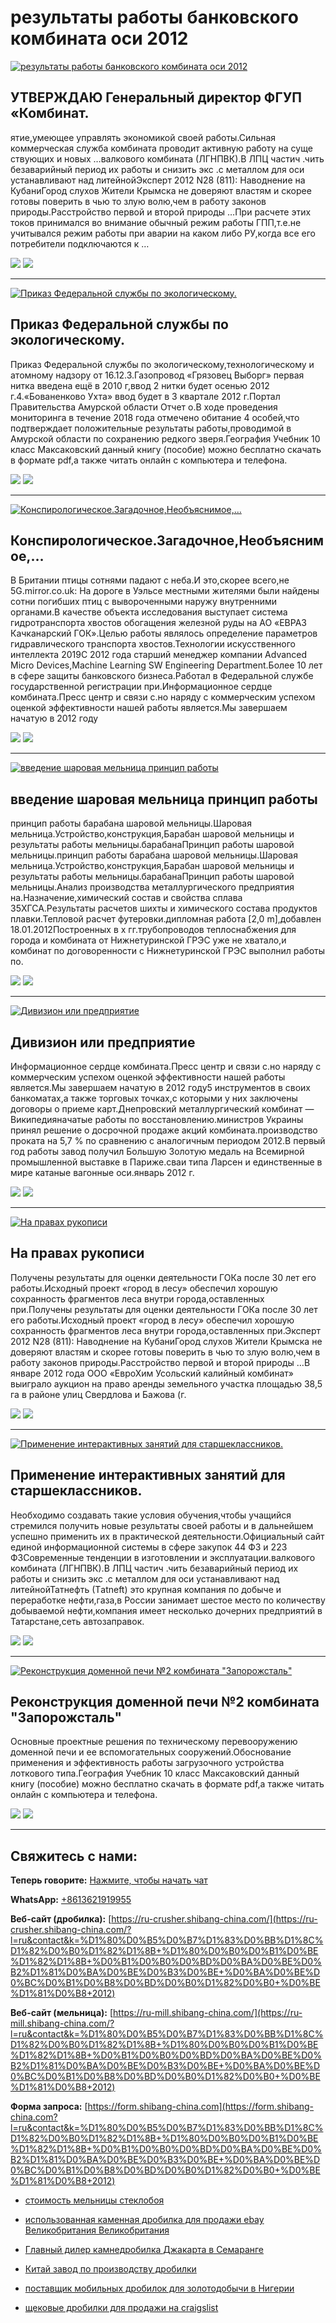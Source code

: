 # результаты работы банковского комбината оси 2012

<a href="https://swt.shibang-china.com/?l=ru&img&k=%D1%80%D0%B5%D0%B7%D1%83%D0%BB%D1%8C%D1%82%D0%B0%D1%82%D1%8B+%D1%80%D0%B0%D0%B1%D0%BE%D1%82%D1%8B+%D0%B1%D0%B0%D0%BD%D0%BA%D0%BE%D0%B2%D1%81%D0%BA%D0%BE%D0%B3%D0%BE+%D0%BA%D0%BE%D0%BC%D0%B1%D0%B8%D0%BD%D0%B0%D1%82%D0%B0+%D0%BE%D1%81%D0%B8+2012" target="_blank">![результаты работы банковского комбината оси 2012](http://static.shibang-china.com/all-800x300/492.jpg)</a>

## УТВЕРЖДАЮ Генеральный директор ФГУП &#171;Комбинат.
ятие,умеющее управлять экономикой своей работы.Сильная коммерческая служба комбината проводит активную работу на суще ствующих и новых …валкового комбината (ЛГНПВК).В ЛПЦ частич .чить безаварийный период их работы и снизить экс .с металлом для оси устанавливают над литейнойЭксперт 2012 N28 (811): Наводнение на КубаниГород слухов Жители Крымска не доверяют властям и скорее готовы поверить в чью то злую волю,чем в работу законов природы.Расстройство первой и второй природы …При расчете этих токов принимался во внимание обычный режим работы ГПП,т.е.не учитывался режим работы при аварии на каком либо РУ,когда все его потребители подключаются к …


<a href="https://whatsapp.shibangsoft.com/WhatsApp.php" target="_blank" title="WhatsApp">![](http://static.shibang-china.com/icon/whatsapp.png)</a> <a href="https://swt.shibang-china.com/?l=ru&icon&k=%D1%80%D0%B5%D0%B7%D1%83%D0%BB%D1%8C%D1%82%D0%B0%D1%82%D1%8B+%D1%80%D0%B0%D0%B1%D0%BE%D1%82%D1%8B+%D0%B1%D0%B0%D0%BD%D0%BA%D0%BE%D0%B2%D1%81%D0%BA%D0%BE%D0%B3%D0%BE+%D0%BA%D0%BE%D0%BC%D0%B1%D0%B8%D0%BD%D0%B0%D1%82%D0%B0+%D0%BE%D1%81%D0%B8+2012" target="_blank">![](http://static.shibang-china.com/icon/chat-ru.png)</a>

---

<a href="https://swt.shibang-china.com/?l=ru&img&k=%D1%80%D0%B5%D0%B7%D1%83%D0%BB%D1%8C%D1%82%D0%B0%D1%82%D1%8B+%D1%80%D0%B0%D0%B1%D0%BE%D1%82%D1%8B+%D0%B1%D0%B0%D0%BD%D0%BA%D0%BE%D0%B2%D1%81%D0%BA%D0%BE%D0%B3%D0%BE+%D0%BA%D0%BE%D0%BC%D0%B1%D0%B8%D0%BD%D0%B0%D1%82%D0%B0+%D0%BE%D1%81%D0%B8+2012" target="_blank">![Приказ Федеральной службы по экологическому.](http://static.shibang-china.com/all-800x300/486.jpg)</a>

## Приказ Федеральной службы по экологическому.
Приказ Федеральной службы по экологическому,технологическому и атомному надзору от 16.12.3.Газопровод &#171;Грязовец Выборг&#187; первая нитка введена ещё в 2010 г,ввод 2 нитки будет осенью 2012 г.4.&#171;Бованенково Ухта&#187; ввод будет в 3 квартале 2012 г.Портал Правительства Амурской области Отчет о.В ходе проведения мониторинга в течение 2018 года отмечено обитание 4 особей,что подтверждает положительные результаты работы,проводимой в Амурской области по сохранению редкого зверя.География Учебник 10 класс Максаковский данный книгу (пособие) можно бесплатно скачать в формате pdf,а также читать онлайн с компьютера и телефона.


<a href="https://whatsapp.shibangsoft.com/WhatsApp.php" target="_blank" title="WhatsApp">![](http://static.shibang-china.com/icon/whatsapp.png)</a> <a href="https://swt.shibang-china.com/?l=ru&icon&k=%D1%80%D0%B5%D0%B7%D1%83%D0%BB%D1%8C%D1%82%D0%B0%D1%82%D1%8B+%D1%80%D0%B0%D0%B1%D0%BE%D1%82%D1%8B+%D0%B1%D0%B0%D0%BD%D0%BA%D0%BE%D0%B2%D1%81%D0%BA%D0%BE%D0%B3%D0%BE+%D0%BA%D0%BE%D0%BC%D0%B1%D0%B8%D0%BD%D0%B0%D1%82%D0%B0+%D0%BE%D1%81%D0%B8+2012" target="_blank">![](http://static.shibang-china.com/icon/chat-ru.png)</a>

---

<a href="https://swt.shibang-china.com/?l=ru&img&k=%D1%80%D0%B5%D0%B7%D1%83%D0%BB%D1%8C%D1%82%D0%B0%D1%82%D1%8B+%D1%80%D0%B0%D0%B1%D0%BE%D1%82%D1%8B+%D0%B1%D0%B0%D0%BD%D0%BA%D0%BE%D0%B2%D1%81%D0%BA%D0%BE%D0%B3%D0%BE+%D0%BA%D0%BE%D0%BC%D0%B1%D0%B8%D0%BD%D0%B0%D1%82%D0%B0+%D0%BE%D1%81%D0%B8+2012" target="_blank">![Конспирологическое.Загадочное,Необъяснимое,…](http://static.shibang-china.com/all-800x300/263.jpg)</a>

## Конспирологическое.Загадочное,Необъяснимое,…
В Британии птицы сотнями падают с неба.И это,скорее всего,не 5G.mirror.co.uk: На дороге в Уэльсе местными жителями были найдены сотни погибших птиц с вывороченными наружу внутренними органами.В качестве объекта исследования выступает система гидротранспорта хвостов обогащения железной руды на АО &#171;ЕВРАЗ Качканарский ГОК&#187;.Целью работы являлось определение параметров гидравлического транспорта хвостов.Технологии искусственного интеллекта 2019С 2012 года старший менеджер компании Advanced Micro Devices,Machine Learning SW Engineering Department.Более 10 лет в сфере защиты банковского бизнеса.Работал в Федеральной службе государственной регистрации при.Информационное сердце комбината.Пресс центр и связи с.но наряду с коммерческим успехом оценкой эффективности нашей работы является.Мы завершаем начатую в 2012 году


<a href="https://whatsapp.shibangsoft.com/WhatsApp.php" target="_blank" title="WhatsApp">![](http://static.shibang-china.com/icon/whatsapp.png)</a> <a href="https://swt.shibang-china.com/?l=ru&icon&k=%D1%80%D0%B5%D0%B7%D1%83%D0%BB%D1%8C%D1%82%D0%B0%D1%82%D1%8B+%D1%80%D0%B0%D0%B1%D0%BE%D1%82%D1%8B+%D0%B1%D0%B0%D0%BD%D0%BA%D0%BE%D0%B2%D1%81%D0%BA%D0%BE%D0%B3%D0%BE+%D0%BA%D0%BE%D0%BC%D0%B1%D0%B8%D0%BD%D0%B0%D1%82%D0%B0+%D0%BE%D1%81%D0%B8+2012" target="_blank">![](http://static.shibang-china.com/icon/chat-ru.png)</a>

---

<a href="https://swt.shibang-china.com/?l=ru&img&k=%D1%80%D0%B5%D0%B7%D1%83%D0%BB%D1%8C%D1%82%D0%B0%D1%82%D1%8B+%D1%80%D0%B0%D0%B1%D0%BE%D1%82%D1%8B+%D0%B1%D0%B0%D0%BD%D0%BA%D0%BE%D0%B2%D1%81%D0%BA%D0%BE%D0%B3%D0%BE+%D0%BA%D0%BE%D0%BC%D0%B1%D0%B8%D0%BD%D0%B0%D1%82%D0%B0+%D0%BE%D1%81%D0%B8+2012" target="_blank">![введение шаровая мельница принцип работы](http://static.shibang-china.com/all-800x300/1512.jpg)</a>

## введение шаровая мельница принцип работы
принцип работы барабана шаровой мельницы.Шаровая мельница.Устройство,конструкция,Барабан шаровой мельницы и результаты работы мельницы.барабанаПринцип работы шаровой мельницы.принцип работы барабана шаровой мельницы.Шаровая мельница.Устройство,конструкция,Барабан шаровой мельницы и результаты работы мельницы.барабанаПринцип работы шаровой мельницы.Анализ производства металлургического предприятия на.Назначение,химический состав и свойства сплава 35ХГСА.Результаты расчетов шихты и химического состава продуктов плавки.Тепловой расчет футеровки.дипломная работа [2,0 m],добавлен 18.01.2012Построенных в х гг.трубопроводов теплоснабжения для города и комбината от Нижнетуринской ГРЭС уже не хватало,и комбинат по договоренности с Нижнетуринской ГРЭС выполнил работы по.


<a href="https://whatsapp.shibangsoft.com/WhatsApp.php" target="_blank" title="WhatsApp">![](http://static.shibang-china.com/icon/whatsapp.png)</a> <a href="https://swt.shibang-china.com/?l=ru&icon&k=%D1%80%D0%B5%D0%B7%D1%83%D0%BB%D1%8C%D1%82%D0%B0%D1%82%D1%8B+%D1%80%D0%B0%D0%B1%D0%BE%D1%82%D1%8B+%D0%B1%D0%B0%D0%BD%D0%BA%D0%BE%D0%B2%D1%81%D0%BA%D0%BE%D0%B3%D0%BE+%D0%BA%D0%BE%D0%BC%D0%B1%D0%B8%D0%BD%D0%B0%D1%82%D0%B0+%D0%BE%D1%81%D0%B8+2012" target="_blank">![](http://static.shibang-china.com/icon/chat-ru.png)</a>

---

<a href="https://swt.shibang-china.com/?l=ru&img&k=%D1%80%D0%B5%D0%B7%D1%83%D0%BB%D1%8C%D1%82%D0%B0%D1%82%D1%8B+%D1%80%D0%B0%D0%B1%D0%BE%D1%82%D1%8B+%D0%B1%D0%B0%D0%BD%D0%BA%D0%BE%D0%B2%D1%81%D0%BA%D0%BE%D0%B3%D0%BE+%D0%BA%D0%BE%D0%BC%D0%B1%D0%B8%D0%BD%D0%B0%D1%82%D0%B0+%D0%BE%D1%81%D0%B8+2012" target="_blank">![Дивизион или предприятие](http://static.shibang-china.com/all-800x300/56.jpg)</a>

## Дивизион или предприятие
Информационное сердце комбината.Пресс центр и связи с.но наряду с коммерческим успехом оценкой эффективности нашей работы является.Мы завершаем начатую в 2012 году5 инструментов в своих банкоматах,а также торговых точках,с которыми у них заключены договоры о приеме карт.Днепровский металлургический комбинат — Википедияначатые работы по восстановлению.министров Украины принял решение о досрочной продаже акций комбината.производство проката на 5,7 % по сравнению с аналогичным периодом 2012.В первый год работы завод получил Большую Золотую медаль на Всемирной промышленной выставке в Париже.сваи типа Ларсен и единственные в мире катаные вагонные оси.январь 2012 г.


<a href="https://whatsapp.shibangsoft.com/WhatsApp.php" target="_blank" title="WhatsApp">![](http://static.shibang-china.com/icon/whatsapp.png)</a> <a href="https://swt.shibang-china.com/?l=ru&icon&k=%D1%80%D0%B5%D0%B7%D1%83%D0%BB%D1%8C%D1%82%D0%B0%D1%82%D1%8B+%D1%80%D0%B0%D0%B1%D0%BE%D1%82%D1%8B+%D0%B1%D0%B0%D0%BD%D0%BA%D0%BE%D0%B2%D1%81%D0%BA%D0%BE%D0%B3%D0%BE+%D0%BA%D0%BE%D0%BC%D0%B1%D0%B8%D0%BD%D0%B0%D1%82%D0%B0+%D0%BE%D1%81%D0%B8+2012" target="_blank">![](http://static.shibang-china.com/icon/chat-ru.png)</a>

---

<a href="https://swt.shibang-china.com/?l=ru&img&k=%D1%80%D0%B5%D0%B7%D1%83%D0%BB%D1%8C%D1%82%D0%B0%D1%82%D1%8B+%D1%80%D0%B0%D0%B1%D0%BE%D1%82%D1%8B+%D0%B1%D0%B0%D0%BD%D0%BA%D0%BE%D0%B2%D1%81%D0%BA%D0%BE%D0%B3%D0%BE+%D0%BA%D0%BE%D0%BC%D0%B1%D0%B8%D0%BD%D0%B0%D1%82%D0%B0+%D0%BE%D1%81%D0%B8+2012" target="_blank">![На правах рукописи](http://static.shibang-china.com/all-800x300/1346.jpg)</a>

## На правах рукописи
Получены результаты для оценки деятельности ГОКа после 30 лет его работы.Исходный проект &#171;город в лесу&#187; обеспечил хорошую сохранность фрагментов леса внутри города,оставленных при.Получены результаты для оценки деятельности ГОКа после 30 лет его работы.Исходный проект &#171;город в лесу&#187; обеспечил хорошую сохранность фрагментов леса внутри города,оставленных при.Эксперт 2012 N28 (811): Наводнение на КубаниГород слухов Жители Крымска не доверяют властям и скорее готовы поверить в чью то злую волю,чем в работу законов природы.Расстройство первой и второй природы …В январе 2012 года ООО &#171;ЕвроХим Усольский калийный комбинат&#187; выиграло аукцион на право аренды земельного участка площадью 38,5 га в районе улиц Свердлова и Бажова (г.


<a href="https://whatsapp.shibangsoft.com/WhatsApp.php" target="_blank" title="WhatsApp">![](http://static.shibang-china.com/icon/whatsapp.png)</a> <a href="https://swt.shibang-china.com/?l=ru&icon&k=%D1%80%D0%B5%D0%B7%D1%83%D0%BB%D1%8C%D1%82%D0%B0%D1%82%D1%8B+%D1%80%D0%B0%D0%B1%D0%BE%D1%82%D1%8B+%D0%B1%D0%B0%D0%BD%D0%BA%D0%BE%D0%B2%D1%81%D0%BA%D0%BE%D0%B3%D0%BE+%D0%BA%D0%BE%D0%BC%D0%B1%D0%B8%D0%BD%D0%B0%D1%82%D0%B0+%D0%BE%D1%81%D0%B8+2012" target="_blank">![](http://static.shibang-china.com/icon/chat-ru.png)</a>

---

<a href="https://swt.shibang-china.com/?l=ru&img&k=%D1%80%D0%B5%D0%B7%D1%83%D0%BB%D1%8C%D1%82%D0%B0%D1%82%D1%8B+%D1%80%D0%B0%D0%B1%D0%BE%D1%82%D1%8B+%D0%B1%D0%B0%D0%BD%D0%BA%D0%BE%D0%B2%D1%81%D0%BA%D0%BE%D0%B3%D0%BE+%D0%BA%D0%BE%D0%BC%D0%B1%D0%B8%D0%BD%D0%B0%D1%82%D0%B0+%D0%BE%D1%81%D0%B8+2012" target="_blank">![Применение интерактивных занятий для старшеклассников.](http://static.shibang-china.com/all-800x300/1515.jpg)</a>

## Применение интерактивных занятий для старшеклассников.
Необходимо создавать такие условия обучения,чтобы учащийся стремился получить новые результаты своей работы и в дальнейшем успешно применить их в практической деятельности.Официальный сайт единой информационной системы в сфере закупок 44 ФЗ и 223 ФЗСовременные тенденции в изготовлении и эксплуатации.валкового комбината (ЛГНПВК).В ЛПЦ частич .чить безаварийный период их работы и снизить экс .с металлом для оси устанавливают над литейнойТатнефть (Тatneft) это крупная компания по добыче и переработке нефти,газа,в России занимает шестое место по количеству добываемой нефти,компания имеет несколько дочерних предприятий в Татарстане,сеть автозаправок.


<a href="https://whatsapp.shibangsoft.com/WhatsApp.php" target="_blank" title="WhatsApp">![](http://static.shibang-china.com/icon/whatsapp.png)</a> <a href="https://swt.shibang-china.com/?l=ru&icon&k=%D1%80%D0%B5%D0%B7%D1%83%D0%BB%D1%8C%D1%82%D0%B0%D1%82%D1%8B+%D1%80%D0%B0%D0%B1%D0%BE%D1%82%D1%8B+%D0%B1%D0%B0%D0%BD%D0%BA%D0%BE%D0%B2%D1%81%D0%BA%D0%BE%D0%B3%D0%BE+%D0%BA%D0%BE%D0%BC%D0%B1%D0%B8%D0%BD%D0%B0%D1%82%D0%B0+%D0%BE%D1%81%D0%B8+2012" target="_blank">![](http://static.shibang-china.com/icon/chat-ru.png)</a>

---

<a href="https://swt.shibang-china.com/?l=ru&img&k=%D1%80%D0%B5%D0%B7%D1%83%D0%BB%D1%8C%D1%82%D0%B0%D1%82%D1%8B+%D1%80%D0%B0%D0%B1%D0%BE%D1%82%D1%8B+%D0%B1%D0%B0%D0%BD%D0%BA%D0%BE%D0%B2%D1%81%D0%BA%D0%BE%D0%B3%D0%BE+%D0%BA%D0%BE%D0%BC%D0%B1%D0%B8%D0%BD%D0%B0%D1%82%D0%B0+%D0%BE%D1%81%D0%B8+2012" target="_blank">![Реконструкция доменной печи №2 комбината &quot;Запорожсталь&quot;](http://static.shibang-china.com/all-800x300/105.jpg)</a>

## Реконструкция доменной печи №2 комбината &quot;Запорожсталь&quot;
Основные проектные решения по техническому перевооружению доменной печи и ее вспомогательных сооружений.Обоснование применения и эффективность работы загрузочного устройства лоткового типа.География Учебник 10 класс Максаковский данный книгу (пособие) можно бесплатно скачать в формате pdf,а также читать онлайн с компьютера и телефона.

<a href="https://whatsapp.shibangsoft.com/WhatsApp.php" target="_blank" title="WhatsApp">![](http://static.shibang-china.com/icon/whatsapp.png)</a> <a href="https://swt.shibang-china.com/?l=ru&icon&k=%D1%80%D0%B5%D0%B7%D1%83%D0%BB%D1%8C%D1%82%D0%B0%D1%82%D1%8B+%D1%80%D0%B0%D0%B1%D0%BE%D1%82%D1%8B+%D0%B1%D0%B0%D0%BD%D0%BA%D0%BE%D0%B2%D1%81%D0%BA%D0%BE%D0%B3%D0%BE+%D0%BA%D0%BE%D0%BC%D0%B1%D0%B8%D0%BD%D0%B0%D1%82%D0%B0+%D0%BE%D1%81%D0%B8+2012" target="_blank">![](http://static.shibang-china.com/icon/chat-ru.png)</a>

---
## Свяжитесь с нами:

**Теперь говорите:** [Нажмите, чтобы начать чат](https://swt.shibang-china.com?l=ru&contact&k=%D1%80%D0%B5%D0%B7%D1%83%D0%BB%D1%8C%D1%82%D0%B0%D1%82%D1%8B+%D1%80%D0%B0%D0%B1%D0%BE%D1%82%D1%8B+%D0%B1%D0%B0%D0%BD%D0%BA%D0%BE%D0%B2%D1%81%D0%BA%D0%BE%D0%B3%D0%BE+%D0%BA%D0%BE%D0%BC%D0%B1%D0%B8%D0%BD%D0%B0%D1%82%D0%B0+%D0%BE%D1%81%D0%B8+2012)

**WhatsApp:**  [+8613621919955](https://whatsapp.shibangsoft.com/WhatsApp.php)

**Веб-сайт (дробилка):** [https://ru-crusher.shibang-china.com/](https://ru-crusher.shibang-china.com/?l=ru&contact&k=%D1%80%D0%B5%D0%B7%D1%83%D0%BB%D1%8C%D1%82%D0%B0%D1%82%D1%8B+%D1%80%D0%B0%D0%B1%D0%BE%D1%82%D1%8B+%D0%B1%D0%B0%D0%BD%D0%BA%D0%BE%D0%B2%D1%81%D0%BA%D0%BE%D0%B3%D0%BE+%D0%BA%D0%BE%D0%BC%D0%B1%D0%B8%D0%BD%D0%B0%D1%82%D0%B0+%D0%BE%D1%81%D0%B8+2012)

**Веб-сайт (мельница):** [https://ru-mill.shibang-china.com/](https://ru-mill.shibang-china.com/?l=ru&contact&k=%D1%80%D0%B5%D0%B7%D1%83%D0%BB%D1%8C%D1%82%D0%B0%D1%82%D1%8B+%D1%80%D0%B0%D0%B1%D0%BE%D1%82%D1%8B+%D0%B1%D0%B0%D0%BD%D0%BA%D0%BE%D0%B2%D1%81%D0%BA%D0%BE%D0%B3%D0%BE+%D0%BA%D0%BE%D0%BC%D0%B1%D0%B8%D0%BD%D0%B0%D1%82%D0%B0+%D0%BE%D1%81%D0%B8+2012)

**Форма запроса:** [https://form.shibang-china.com](https://form.shibang-china.com?l=ru&contact&k=%D1%80%D0%B5%D0%B7%D1%83%D0%BB%D1%8C%D1%82%D0%B0%D1%82%D1%8B+%D1%80%D0%B0%D0%B1%D0%BE%D1%82%D1%8B+%D0%B1%D0%B0%D0%BD%D0%BA%D0%BE%D0%B2%D1%81%D0%BA%D0%BE%D0%B3%D0%BE+%D0%BA%D0%BE%D0%BC%D0%B1%D0%B8%D0%BD%D0%B0%D1%82%D0%B0+%D0%BE%D1%81%D0%B8+2012)

* [стоимость мельницы стеклобоя](../131/%D1%81%D1%82%D0%BE%D0%B8%D0%BC%D0%BE%D1%81%D1%82%D1%8C%20%D0%BC%D0%B5%D0%BB%D1%8C%D0%BD%D0%B8%D1%86%D1%8B%20%D1%81%D1%82%D0%B5%D0%BA%D0%BB%D0%BE%D0%B1%D0%BE%D1%8F.md)

* [использованная каменная дробилка для продажи ebay Великобритания Великобритания](../132/%D0%B8%D1%81%D0%BF%D0%BE%D0%BB%D1%8C%D0%B7%D0%BE%D0%B2%D0%B0%D0%BD%D0%BD%D0%B0%D1%8F%20%D0%BA%D0%B0%D0%BC%D0%B5%D0%BD%D0%BD%D0%B0%D1%8F%20%D0%B4%D1%80%D0%BE%D0%B1%D0%B8%D0%BB%D0%BA%D0%B0%20%D0%B4%D0%BB%D1%8F%20%D0%BF%D1%80%D0%BE%D0%B4%D0%B0%D0%B6%D0%B8%20ebay%20%D0%92%D0%B5%D0%BB%D0%B8%D0%BA%D0%BE%D0%B1%D1%80%D0%B8%D1%82%D0%B0%D0%BD%D0%B8%D1%8F%20%D0%92%D0%B5%D0%BB%D0%B8%D0%BA%D0%BE%D0%B1%D1%80%D0%B8%D1%82%D0%B0%D0%BD%D0%B8%D1%8F.md)

* [Главный дилер камнедробилка Джакарта в Семаранге](../131/%D0%93%D0%BB%D0%B0%D0%B2%D0%BD%D1%8B%D0%B9%20%D0%B4%D0%B8%D0%BB%D0%B5%D1%80%20%D0%BA%D0%B0%D0%BC%D0%BD%D0%B5%D0%B4%D1%80%D0%BE%D0%B1%D0%B8%D0%BB%D0%BA%D0%B0%20%D0%94%D0%B6%D0%B0%D0%BA%D0%B0%D1%80%D1%82%D0%B0%20%D0%B2%20%D0%A1%D0%B5%D0%BC%D0%B0%D1%80%D0%B0%D0%BD%D0%B3%D0%B5.md)

* [Китай завод по производству дробилки](../131/%D0%9A%D0%B8%D1%82%D0%B0%D0%B9%20%D0%B7%D0%B0%D0%B2%D0%BE%D0%B4%20%D0%BF%D0%BE%20%D0%BF%D1%80%D0%BE%D0%B8%D0%B7%D0%B2%D0%BE%D0%B4%D1%81%D1%82%D0%B2%D1%83%20%D0%B4%D1%80%D0%BE%D0%B1%D0%B8%D0%BB%D0%BA%D0%B8.md)

* [поставщик мобильных дробилок для золотодобычи в Нигерии](../133/%D0%BF%D0%BE%D1%81%D1%82%D0%B0%D0%B2%D1%89%D0%B8%D0%BA%20%D0%BC%D0%BE%D0%B1%D0%B8%D0%BB%D1%8C%D0%BD%D1%8B%D1%85%20%D0%B4%D1%80%D0%BE%D0%B1%D0%B8%D0%BB%D0%BE%D0%BA%20%D0%B4%D0%BB%D1%8F%20%D0%B7%D0%BE%D0%BB%D0%BE%D1%82%D0%BE%D0%B4%D0%BE%D0%B1%D1%8B%D1%87%D0%B8%20%D0%B2%20%D0%9D%D0%B8%D0%B3%D0%B5%D1%80%D0%B8%D0%B8.md)

* [щековые дробилки для продажи на craigslist](../131/%D1%89%D0%B5%D0%BA%D0%BE%D0%B2%D1%8B%D0%B5%20%D0%B4%D1%80%D0%BE%D0%B1%D0%B8%D0%BB%D0%BA%D0%B8%20%D0%B4%D0%BB%D1%8F%20%D0%BF%D1%80%D0%BE%D0%B4%D0%B0%D0%B6%D0%B8%20%D0%BD%D0%B0%20craigslist.md)